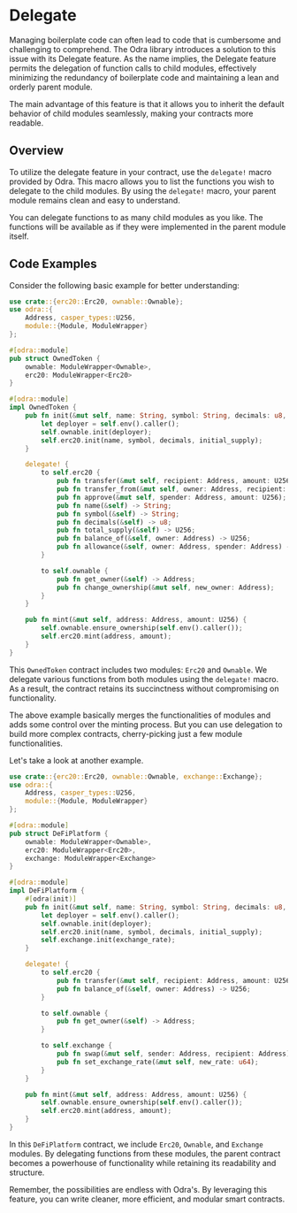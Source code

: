 # Delegate

Managing boilerplate code can often lead to code that is cumbersome and challenging to comprehend. The Odra library introduces a solution to this issue with its Delegate feature. As the name implies, the Delegate feature permits the delegation of function calls to child modules, effectively minimizing the redundancy of boilerplate code and maintaining a lean and orderly parent module.

The main advantage of this feature is that it allows you to inherit the default behavior of child modules seamlessly, making your contracts more readable.

## Overview

To utilize the delegate feature in your contract, use the `delegate!` macro provided by Odra. This macro allows you to list the functions you wish to delegate to the child modules. By using the `delegate!` macro, your parent module remains clean and easy to understand.

You can delegate functions to as many child modules as you like. The functions will be available as if they were implemented in the parent module itself.

## Code Examples

Consider the following basic example for better understanding:

```rust
use crate::{erc20::Erc20, ownable::Ownable};
use odra::{
    Address, casper_types::U256,
    module::{Module, ModuleWrapper}
};

#[odra::module]
pub struct OwnedToken {
    ownable: ModuleWrapper<Ownable>,
    erc20: ModuleWrapper<Erc20>
}

#[odra::module]
impl OwnedToken {
    pub fn init(&mut self, name: String, symbol: String, decimals: u8, initial_supply: U256) {
        let deployer = self.env().caller();
        self.ownable.init(deployer);
        self.erc20.init(name, symbol, decimals, initial_supply);
    }

    delegate! {
        to self.erc20 {
            pub fn transfer(&mut self, recipient: Address, amount: U256);
            pub fn transfer_from(&mut self, owner: Address, recipient: Address, amount: U256);
            pub fn approve(&mut self, spender: Address, amount: U256);
            pub fn name(&self) -> String;
            pub fn symbol(&self) -> String;
            pub fn decimals(&self) -> u8;
            pub fn total_supply(&self) -> U256;
            pub fn balance_of(&self, owner: Address) -> U256;
            pub fn allowance(&self, owner: Address, spender: Address) -> U256;
        }

        to self.ownable {
            pub fn get_owner(&self) -> Address;
            pub fn change_ownership(&mut self, new_owner: Address);
        }
    }

    pub fn mint(&mut self, address: Address, amount: U256) {
        self.ownable.ensure_ownership(self.env().caller());
        self.erc20.mint(address, amount);
    }
}
```

This `OwnedToken` contract includes two modules: `Erc20` and `Ownable`. We delegate various functions from both modules using the `delegate!` macro. As a result, the contract retains its succinctness without compromising on functionality.

The above example basically merges the functionalities of modules and adds some control over the minting process. But you can use delegation to build more complex contracts, cherry-picking just a few module functionalities.

Let's take a look at another example.

```rust
use crate::{erc20::Erc20, ownable::Ownable, exchange::Exchange};
use odra::{
    Address, casper_types::U256, 
    module::{Module, ModuleWrapper}
};

#[odra::module]
pub struct DeFiPlatform {
    ownable: ModuleWrapper<Ownable>,
    erc20: ModuleWrapper<Erc20>,
    exchange: ModuleWrapper<Exchange>
}

#[odra::module]
impl DeFiPlatform {
    #[odra(init)]
    pub fn init(&mut self, name: String, symbol: String, decimals: u8, initial_supply: U256, exchange_rate: u64) {
        let deployer = self.env().caller();
        self.ownable.init(deployer);
        self.erc20.init(name, symbol, decimals, initial_supply);
        self.exchange.init(exchange_rate);
    }

    delegate! {
        to self.erc20 {
            pub fn transfer(&mut self, recipient: Address, amount: U256);
            pub fn balance_of(&self, owner: Address) -> U256;
        }

        to self.ownable {
            pub fn get_owner(&self) -> Address;
        }

        to self.exchange {
            pub fn swap(&mut self, sender: Address, recipient: Address);
            pub fn set_exchange_rate(&mut self, new_rate: u64);
        }
    }

    pub fn mint(&mut self, address: Address, amount: U256) {
        self.ownable.ensure_ownership(self.env().caller());
        self.erc20.mint(address, amount);
    }
}
```

In this `DeFiPlatform` contract, we include `Erc20`, `Ownable`, and `Exchange` modules. By delegating functions from these modules, the parent contract becomes a powerhouse of functionality while retaining its readability and structure.

Remember, the possibilities are endless with Odra's. By leveraging this feature, you can write cleaner, more efficient, and modular smart contracts.